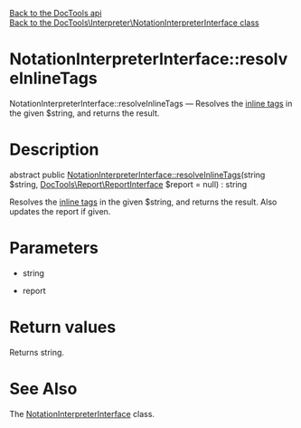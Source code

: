 [Back to the DocTools api](https://github.com/lingtalfi/DocTools/blob/master/doc/api/DocTools.md)<br>
[Back to the DocTools\Interpreter\NotationInterpreterInterface class](https://github.com/lingtalfi/DocTools/blob/master/doc/api/DocTools/Interpreter/NotationInterpreterInterface.md)


NotationInterpreterInterface::resolveInlineTags
================



NotationInterpreterInterface::resolveInlineTags — Resolves the [inline tags](https://github.com/lingtalfi/DocTools/blob/master/doc/pages/doctool-markup-language.md#inline-functions) in the given $string, and returns the result.




Description
================


abstract public [NotationInterpreterInterface::resolveInlineTags](https://github.com/lingtalfi/DocTools/blob/master/doc/api/DocTools/Interpreter/NotationInterpreterInterface/resolveInlineTags.md)(string $string, [DocTools\Report\ReportInterface](https://github.com/lingtalfi/DocTools/blob/master/doc/api/DocTools/Report/ReportInterface.md) $report = null) : string




Resolves the [inline tags](https://github.com/lingtalfi/DocTools/blob/master/doc/pages/doctool-markup-language.md#inline-functions) in the given $string, and returns the result.
Also updates the report if given.




Parameters
================


- string

    

- report

    


Return values
================

Returns string.







See Also
================

The [NotationInterpreterInterface](https://github.com/lingtalfi/DocTools/blob/master/doc/api/DocTools/Interpreter/NotationInterpreterInterface.md) class.
